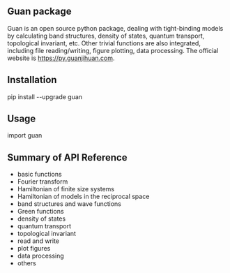 ## Guan package

Guan is an open source python package, dealing with tight-binding models by calculating band structures, density of states, quantum transport, topological invariant, etc. Other trivial functions are also integrated, including file reading/writing, figure plotting, data processing. The official website is https://py.guanjihuan.com.

## Installation

pip install --upgrade guan

## Usage

import guan

## Summary of API Reference

+ basic functions
+ Fourier transform
+ Hamiltonian of finite size systems
+ Hamiltonian of models in the reciprocal space
+ band structures and wave functions
+ Green functions
+ density of states
+ quantum transport
+ topological invariant
+ read and write
+ plot figures
+ data processing
+ others
